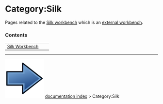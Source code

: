 # Category:Silk
Pages related to the [Silk workbench](Silk_Workbench.md) which is an [external workbench](external_workbenches.md).

### Contents

|     |     |     |
| --- | --- | --- |
| [Silk Workbench](Silk_Workbench.md) |



---
![](images/Button_right.svg) [documentation index](../README.md) > Category:Silk
